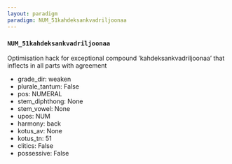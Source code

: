 ```yaml
---
layout: paradigm
paradigm: NUM_51kahdeksankvadriljoonaa
---
```

### ` NUM_51kahdeksankvadriljoonaa `

Optimisation hack for exceptional compound ’kahdeksankvadriljoonaa’ that inflects in all parts with agreement
* grade_dir: weaken
* plurale_tantum: False
* pos: NUMERAL
* stem_diphthong: None
* stem_vowel: None
* upos: NUM
* harmony: back
* kotus_av: None
* kotus_tn: 51
* clitics: False
* possessive: False

